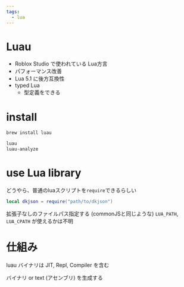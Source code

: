 ```yaml
---
tags:
  - lua
---
```


# Luau

- Roblox Studio で使われている Lua方言
- パフォーマンス改善
- Lua 5.1 に後方互換性
- typed Lua
  - 型定義をできる

# install

```sh
brew install luau

luau
luau-analyze
```

# use Lua library

どうやら、普通のluaスクリプトを`require`できるらしい

```lua
local dkjson = require("path/to/dkjson")
```

拡張子なしのファイルパス指定する
(commonJSと同じような)
`LUA_PATH`, `LUA_CPATH` が使えるかは不明

# 仕組み
luau バイナリは JIT, Repl, Compiler を含む

バイナリ or text (アセンブリ) を生成する